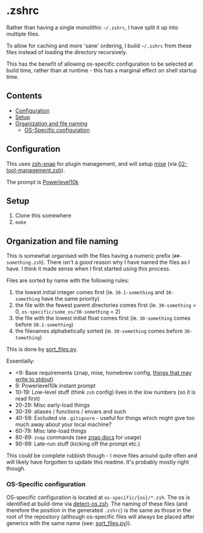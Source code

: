 # .zshrc

Rather than having a single monolithic `~/.zshrc`, I have split it up into multiple files.

To allow for caching and more 'sane' ordering, I build `~/.zshrc` from these files instead of loading the directory recursively.

This has the benefit of allowing os-specific configuration to be selected at build time, rather than at runtime - this has a marginal effect on shell startup time.

## Contents

<!-- START doctoc generated TOC please keep comment here to allow auto update -->
<!-- DON'T EDIT THIS SECTION, INSTEAD RE-RUN doctoc TO UPDATE -->

- [Configuration](#configuration)
- [Setup](#setup)
- [Organization and file naming](#organization-and-file-naming)
  - [OS-Specific configuration](#os-specific-configuration)

<!-- END doctoc generated TOC please keep comment here to allow auto update -->

## Configuration

This uses [zsh-snap][znap] for plugin management, and will setup [mise][mise] (via [02-tool-management.zsh](02-tool-management.zsh)).

The prompt is [Powerlevel10k][powerlevel10k]

## Setup

1. Clone this somewhere
1. `make`

## Organization and file naming

This is somewhat organised with the files having a numeric prefix (`##-something.zsh`). There isn't a _good_ reason why I have named the files as I have. I think it made sense when I first started using this process.

Files are sorted by name with the following rules:

1. the lowest initial integer comes first (ie. `30.1-something` and `30-something` have the same priority)
2. the file with the fewest parent directories comes first (ie. `30-something` = 0, `os-specific/some_os/30-something` = 2)
3. the file with the lowest initial float comes first (ie. `30-something` comes before `30.1-something`)
4. the filenames alphabetically sorted (ie. `30-something` comes before `30-tomething`)

This is done by [sort_files.py][sort-files-script].

Essentially:

- <9: Base requirements (znap, mise, homebrew config, [things that may write to stdout][powerlevel10k_instant])
- 9: Powerlevel10k instant prompt
- 10-19: Low-level stuff (think `zsh` config) lives in the low numbers (so it is read first)
- 20-29: Misc early-load things
- 30-39: aliases / functions / envars and such
- 40-59: Excluded via `.gitignore` - useful for things which might give too much away about your local machine?
- 60-79: Misc late-load things
- 80-89: `znap` commands (see [znap docs][znap] for usage)
- 90-99: Late-run stuff (kicking off the prompt etc.)

This could be complete rubbish though - I move files around quite often and will likely have forgotten to update this readme.
It's probably mostly right though.

### OS-Specific configuration

OS-specific configuration is located at `os-specific/{os}/*.zsh`. The os is identified at build-time via [detect-os.zsh][detect-os-script]. The naming of these files (and therefore the position in the generated `.zshrc`) is the same as those in the root of the repository (although os-specific files will always be placed after generics with the same name (see: [sort_files.py][sort-files-script])).

[znap]: https://github.com/marlonrichert/zsh-snap "zsh-snap"
[mise]: https://mise.jdx.dev/ "mise"
[powerlevel10k]: https://github.com/romkatv/powerlevel10k "Powerlevel10k"
[powerlevel10k_instant]: https://github.com/romkatv/powerlevel10k/tree/master#how-do-i-configure-instant-prompt "Powerlevel10k instant prompt"
[detect-os-script]: scripts/detect-os.zsh "detect-os.zsh"
[sort-files-script]: scripts/sort_files.py "sort-files.py"
